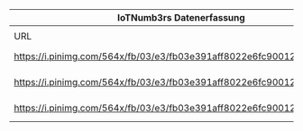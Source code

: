 |IoTNumb3rs Datenerfassung|||||||||||
| ---- | ---- | ---- | ---- | ---- | ---- | ---- | ---- | ---- | ---- | ---- |
||||||||||||
|URL|home_url|filename|device_class|device_count|market_class|market_volume|prognosis_year|publication_year|authorship_class|Dropbox folder|
|https://i.pinimg.com/564x/fb/03/e3/fb03e391aff8022e6fc90012fdefa1f7.jpg|https://www.mobiloitte.com/blog/internet-of-things-what-will-be-the-future/|file3_fb03e391aff8022e6fc90012fdefa1f7.jpg|||IoT spending|4.71E+11|2020|2017|blogger|marielledemuth/20181223-1200|
|https://i.pinimg.com/564x/fb/03/e3/fb03e391aff8022e6fc90012fdefa1f7.jpg|https://www.mobiloitte.com/blog/internet-of-things-what-will-be-the-future/|file3_fb03e391aff8022e6fc90012fdefa1f7.jpg|||IoT shipments|6500000000|2020|2017|blogger|marielledemuth/20181223-1200|
|https://i.pinimg.com/564x/fb/03/e3/fb03e391aff8022e6fc90012fdefa1f7.jpg|https://www.mobiloitte.com/blog/internet-of-things-what-will-be-the-future/|file3_fb03e391aff8022e6fc90012fdefa1f7.jpg|generic IoT|63000000|||2020|2017|blogger|marielledemuth/20181223-1200|
